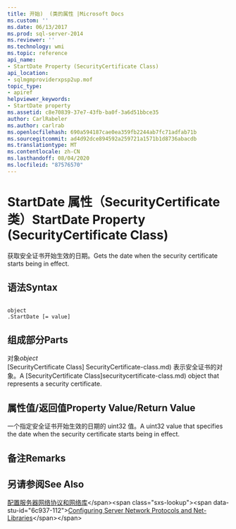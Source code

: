 ```yaml
---
title: 开始)  (类的属性 |Microsoft Docs
ms.custom: ''
ms.date: 06/13/2017
ms.prod: sql-server-2014
ms.reviewer: ''
ms.technology: wmi
ms.topic: reference
api_name:
- StartDate Property (SecurityCertificate Class)
api_location:
- sqlmgmproviderxpsp2up.mof
topic_type:
- apiref
helpviewer_keywords:
- StartDate property
ms.assetid: c8e70839-37e7-43fb-ba0f-3a6d51bbce35
author: CarlRabeler
ms.author: carlrab
ms.openlocfilehash: 690a594187cae0ea359fb2244ab7fc71adfab71b
ms.sourcegitcommit: ad4d92dce894592a259721a1571b1d8736abacdb
ms.translationtype: MT
ms.contentlocale: zh-CN
ms.lasthandoff: 08/04/2020
ms.locfileid: "87576570"
---
```

# <a name="startdate-property-securitycertificate-class"></a><span data-ttu-id="6c937-102">StartDate 属性（SecurityCertificate 类）</span><span class="sxs-lookup"><span data-stu-id="6c937-102">StartDate Property (SecurityCertificate Class)</span></span>
  <span data-ttu-id="6c937-103">获取安全证书开始生效的日期。</span><span class="sxs-lookup"><span data-stu-id="6c937-103">Gets the date when the security certificate starts being in effect.</span></span>  
  
## <a name="syntax"></a><span data-ttu-id="6c937-104">语法</span><span class="sxs-lookup"><span data-stu-id="6c937-104">Syntax</span></span>  
  
```  
  
object  
.StartDate [= value]  
```  
  
## <a name="parts"></a><span data-ttu-id="6c937-105">组成部分</span><span class="sxs-lookup"><span data-stu-id="6c937-105">Parts</span></span>  
 <span data-ttu-id="6c937-106">对象</span><span class="sxs-lookup"><span data-stu-id="6c937-106">*object*</span></span>  
 <span data-ttu-id="6c937-107">[SecurityCertificate Class] SecurityCertificate-class.md) 表示安全证书的对象。</span><span class="sxs-lookup"><span data-stu-id="6c937-107">A [SecurityCertificate Class]securitycertificate-class.md) object that represents a security certificate.</span></span>  
  
## <a name="property-valuereturn-value"></a><span data-ttu-id="6c937-108">属性值/返回值</span><span class="sxs-lookup"><span data-stu-id="6c937-108">Property Value/Return Value</span></span>  
 <span data-ttu-id="6c937-109">一个指定安全证书开始生效的日期的 uint32 值。</span><span class="sxs-lookup"><span data-stu-id="6c937-109">A uint32 value that specifies the date when the security certificate starts being in effect.</span></span>  
  
## <a name="remarks"></a><span data-ttu-id="6c937-110">备注</span><span class="sxs-lookup"><span data-stu-id="6c937-110">Remarks</span></span>  
  
## <a name="see-also"></a><span data-ttu-id="6c937-111">另请参阅</span><span class="sxs-lookup"><span data-stu-id="6c937-111">See Also</span></span>  
 <span data-ttu-id="6c937-112">[配置服务器网络协议和网络库](https://msdn.microsoft.com/library/ms177485\(v=sql.100\).aspx)</span><span class="sxs-lookup"><span data-stu-id="6c937-112">[Configuring Server Network Protocols and Net-Libraries](https://msdn.microsoft.com/library/ms177485\(v=sql.100\).aspx)</span></span>  
  
  
